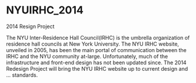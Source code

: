 NYUIRHC_2014
============
2014 Resign Project

The NYU Inter-Residence Hall Council(IRHC) is the umbrella organization of residence hall councils at New York University. The NYU IRHC website, unveiled in 2005, has been the main portal of communication between the IRHC and the NYU community at-large. Unfortunately, much of the infrastructure and front-end design has not been updated since. The 2014 Redesign Project will bring the NYU IRHC website up to current design and ... standards.    
